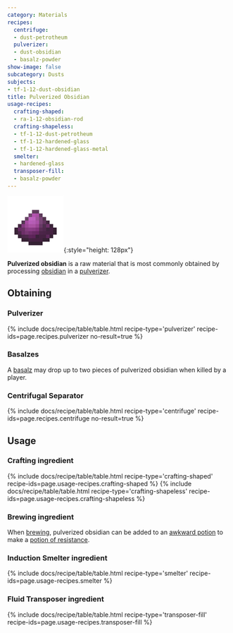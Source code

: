 ```yaml
---
category: Materials
recipes:
  centrifuge:
  - dust-petrotheum
  pulverizer:
  - dust-obsidian
  - basalz-powder
show-image: false
subcategory: Dusts
subjects:
- tf-1-12-dust-obsidian
title: Pulverized Obsidian
usage-recipes:
  crafting-shaped:
  - ra-1-12-obsidian-rod
  crafting-shapeless:
  - tf-1-12-dust-petrotheum
  - tf-1-12-hardened-glass
  - tf-1-12-hardened-glass-metal
  smelter:
  - hardened-glass
  transposer-fill:
  - basalz-powder
---
```


![Pulverized obsidian](/assets/images/docs/1.12/thermal-foundation/dust-obsidian.png){:style="height: 128px"}


**Pulverized obsidian** is a raw material that is most commonly obtained by
processing [obsidian](https://minecraft.gamepedia.com/Obsidian) in a
[pulverizer](../../thermal-expansion/pulverizer/).


Obtaining
---------

### Pulverizer
{% include docs/recipe/table/table.html recipe-type='pulverizer' recipe-ids=page.recipes.pulverizer no-result=true %}

### Basalzes
A [basalz](../basalz/) may drop up to two pieces of pulverized obsidian when
killed by a player.

### Centrifugal Separator
{% include docs/recipe/table/table.html recipe-type='centrifuge' recipe-ids=page.recipes.centrifuge no-result=true %}


Usage
-----

### Crafting ingredient
{% include docs/recipe/table/table.html recipe-type='crafting-shaped' recipe-ids=page.usage-recipes.crafting-shaped %}
{% include docs/recipe/table/table.html recipe-type='crafting-shapeless' recipe-ids=page.usage-recipes.crafting-shapeless %}

### Brewing ingredient
When [brewing](https://minecraft.gamepedia.com/Brewing), pulverized obsidian can
be added to an [awkward
potion](https://minecraft.gamepedia.com/Potion#Base_potions) to make a [potion
of resistance](../../cofh-core/potions/).

### Induction Smelter ingredient
{% include docs/recipe/table/table.html recipe-type='smelter' recipe-ids=page.usage-recipes.smelter %}

### Fluid Transposer ingredient
{% include docs/recipe/table/table.html recipe-type='transposer-fill' recipe-ids=page.usage-recipes.transposer-fill %}
